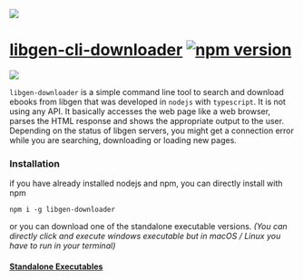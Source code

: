 ![](https://raw.githubusercontent.com/obsfx/libgen-cli-downloader/master/logo.png)

# [libgen-cli-downloader](https://obsfx.github.io/libgen-downloader) [![npm version](https://badge.fury.io/js/libgen-downloader.svg)](https://badge.fury.io/js/libgen-downloader)

![](https://raw.githubusercontent.com/obsfx/libgen-cli-downloader/master/demo.gif)

`libgen-downloader` is a simple command line tool to search and download ebooks from libgen that was developed in `nodejs` with `typescript`. It is not using any API. It basically accesses the web page like a web browser, parses the HTML response and shows the appropriate output to the user. Depending on the status of libgen servers, you might get a connection error while you are searching, downloading or loading new pages.

### Installation

if you have already installed nodejs and npm, you can directly install with npm

```
npm i -g libgen-downloader
```

or you can download one of the standalone executable versions. *(You can directly click and execute windows executable but in macOS / Linux you have to run in your terminal)*

#### [Standalone Executables](https://github.com/obsfx/libgen-cli-downloader/releases)

